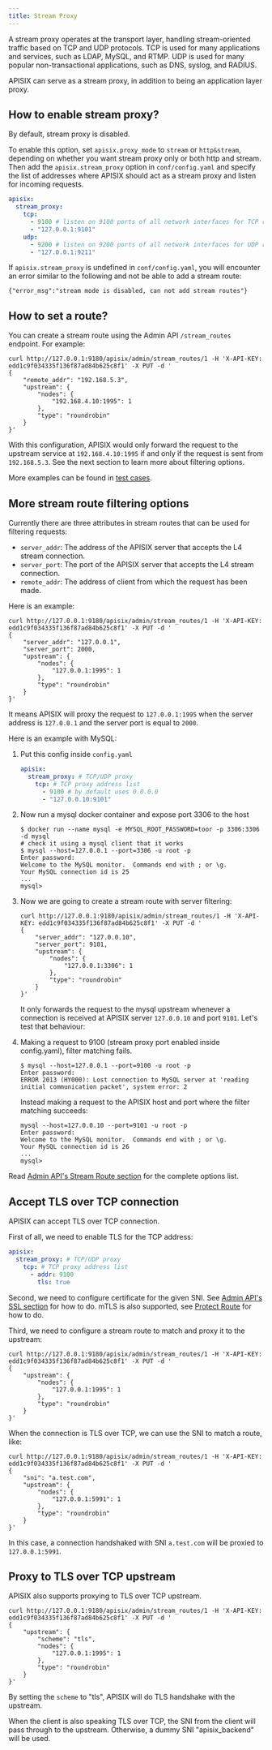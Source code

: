 ```yaml
---
title: Stream Proxy
---
```


<!--
#
# Licensed to the Apache Software Foundation (ASF) under one or more
# contributor license agreements.  See the NOTICE file distributed with
# this work for additional information regarding copyright ownership.
# The ASF licenses this file to You under the Apache License, Version 2.0
# (the "License"); you may not use this file except in compliance with
# the License.  You may obtain a copy of the License at
#
#     http://www.apache.org/licenses/LICENSE-2.0
#
# Unless required by applicable law or agreed to in writing, software
# distributed under the License is distributed on an "AS IS" BASIS,
# WITHOUT WARRANTIES OR CONDITIONS OF ANY KIND, either express or implied.
# See the License for the specific language governing permissions and
# limitations under the License.
#
-->

A stream proxy operates at the transport layer, handling stream-oriented traffic based on TCP and UDP protocols. TCP is used for many applications and services, such as LDAP, MySQL, and RTMP. UDP is used for many popular non-transactional applications, such as DNS, syslog, and RADIUS.

APISIX can serve as a stream proxy, in addition to being an application layer proxy.

## How to enable stream proxy?

By default, stream proxy is disabled.

To enable this option, set `apisix.proxy_mode` to `stream` or `http&stream`, depending on whether you want stream proxy only or both http and stream. Then add the `apisix.stream_proxy` option in `conf/config.yaml` and specify the list of addresses where APISIX should act as a stream proxy and listen for incoming requests.

```yaml
apisix:
  stream_proxy:
    tcp:
      - 9100 # listen on 9100 ports of all network interfaces for TCP requests
      - "127.0.0.1:9101"
    udp:
      - 9200 # listen on 9200 ports of all network interfaces for UDP requests
      - "127.0.0.1:9211"
```

If `apisix.stream_proxy` is undefined in `conf/config.yaml`, you will encounter an error similar to the following and not be able to add a stream route:

```
{"error_msg":"stream mode is disabled, can not add stream routes"}
```

## How to set a route?

You can create a stream route using the Admin API `/stream_routes` endpoint. For example:

```shell
curl http://127.0.0.1:9180/apisix/admin/stream_routes/1 -H 'X-API-KEY: edd1c9f034335f136f87ad84b625c8f1' -X PUT -d '
{
    "remote_addr": "192.168.5.3",
    "upstream": {
        "nodes": {
            "192.168.4.10:1995": 1
        },
        "type": "roundrobin"
    }
}'
```

With this configuration, APISIX would only forward the request to the upstream service at `192.168.4.10:1995` if and only if the request is sent from `192.168.5.3`. See the next section to learn more about filtering options.

More examples can be found in [test cases](https://github.com/apache/apisix/blob/master/t/stream-node/sanity.t).

## More stream route filtering options

Currently there are three attributes in stream routes that can be used for filtering requests:

- `server_addr`: The address of the APISIX server that accepts the L4 stream connection.
- `server_port`: The port of the APISIX server that accepts the L4 stream connection.
- `remote_addr`: The address of client from which the request has been made.

Here is an example:

```shell
curl http://127.0.0.1:9180/apisix/admin/stream_routes/1 -H 'X-API-KEY: edd1c9f034335f136f87ad84b625c8f1' -X PUT -d '
{
    "server_addr": "127.0.0.1",
    "server_port": 2000,
    "upstream": {
        "nodes": {
            "127.0.0.1:1995": 1
        },
        "type": "roundrobin"
    }
}'
```

It means APISIX will proxy the request to `127.0.0.1:1995` when the server address is `127.0.0.1` and the server port is equal to `2000`.

Here is an example with MySQL:

1. Put this config inside `config.yaml`

   ```yaml
   apisix:
     stream_proxy: # TCP/UDP proxy
       tcp: # TCP proxy address list
         - 9100 # by default uses 0.0.0.0
         - "127.0.0.10:9101"
   ```

2. Now run a mysql docker container and expose port 3306 to the host

   ```shell
   $ docker run --name mysql -e MYSQL_ROOT_PASSWORD=toor -p 3306:3306 -d mysql
   # check it using a mysql client that it works
   $ mysql --host=127.0.0.1 --port=3306 -u root -p
   Enter password:
   Welcome to the MySQL monitor.  Commands end with ; or \g.
   Your MySQL connection id is 25
   ...
   mysql>
   ```

3. Now we are going to create a stream route with server filtering:

   ```shell
   curl http://127.0.0.1:9180/apisix/admin/stream_routes/1 -H 'X-API-KEY: edd1c9f034335f136f87ad84b625c8f1' -X PUT -d '
   {
       "server_addr": "127.0.0.10",
       "server_port": 9101,
       "upstream": {
           "nodes": {
               "127.0.0.1:3306": 1
           },
           "type": "roundrobin"
       }
   }'
   ```

   It only forwards the request to the mysql upstream whenever a connection is received at APISIX server `127.0.0.10` and port `9101`. Let's test that behaviour:

4. Making a request to 9100 (stream proxy port enabled inside config.yaml), filter matching fails.

   ```shell
   $ mysql --host=127.0.0.1 --port=9100 -u root -p
   Enter password:
   ERROR 2013 (HY000): Lost connection to MySQL server at 'reading initial communication packet', system error: 2

   ```

   Instead making a request to the APISIX host and port where the filter matching succeeds:

   ```shell
   mysql --host=127.0.0.10 --port=9101 -u root -p
   Enter password:
   Welcome to the MySQL monitor.  Commands end with ; or \g.
   Your MySQL connection id is 26
   ...
   mysql>
   ```

Read [Admin API's Stream Route section](./admin-api.md#stream-route) for the complete options list.

## Accept TLS over TCP connection

APISIX can accept TLS over TCP connection.

First of all, we need to enable TLS for the TCP address:

```yaml
apisix:
  stream_proxy: # TCP/UDP proxy
    tcp: # TCP proxy address list
      - addr: 9100
        tls: true
```

Second, we need to configure certificate for the given SNI.
See [Admin API's SSL section](./admin-api.md#ssl) for how to do.
mTLS is also supported, see [Protect Route](./mtls.md#protect-route) for how to do.

Third, we need to configure a stream route to match and proxy it to the upstream:

```shell
curl http://127.0.0.1:9180/apisix/admin/stream_routes/1 -H 'X-API-KEY: edd1c9f034335f136f87ad84b625c8f1' -X PUT -d '
{
    "upstream": {
        "nodes": {
            "127.0.0.1:1995": 1
        },
        "type": "roundrobin"
    }
}'
```

When the connection is TLS over TCP, we can use the SNI to match a route, like:

```shell
curl http://127.0.0.1:9180/apisix/admin/stream_routes/1 -H 'X-API-KEY: edd1c9f034335f136f87ad84b625c8f1' -X PUT -d '
{
    "sni": "a.test.com",
    "upstream": {
        "nodes": {
            "127.0.0.1:5991": 1
        },
        "type": "roundrobin"
    }
}'
```

In this case, a connection handshaked with SNI `a.test.com` will be proxied to `127.0.0.1:5991`.

## Proxy to TLS over TCP upstream

APISIX also supports proxying to TLS over TCP upstream.

```shell
curl http://127.0.0.1:9180/apisix/admin/stream_routes/1 -H 'X-API-KEY: edd1c9f034335f136f87ad84b625c8f1' -X PUT -d '
{
    "upstream": {
        "scheme": "tls",
        "nodes": {
            "127.0.0.1:1995": 1
        },
        "type": "roundrobin"
    }
}'
```

By setting the `scheme` to "tls", APISIX will do TLS handshake with the upstream.

When the client is also speaking TLS over TCP, the SNI from the client will pass through to the upstream. Otherwise, a dummy SNI "apisix_backend" will be used.
